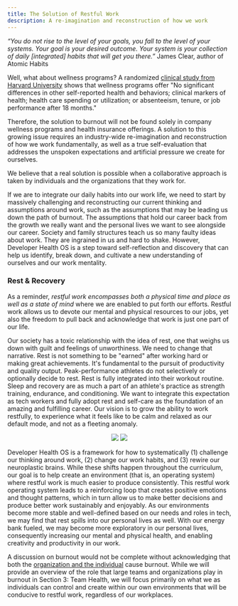 ```yaml
---
title: The Solution of Restful Work
description: A re-imagination and reconstruction of how we work
---
```


<em>“You do not rise to the level of your goals, you fall to the level of your systems. Your goal is your desired outcome. Your system is your collection of daily [integrated] habits that will get you there.”</em> James Clear, author of Atomic Habits

Well, what about wellness programs? A randomized [clinical study from Harvard University](https://jamanetwork.com/journals/jama/fullarticle/2730614) shows that wellness programs offer "No significant differences in other self-reported health and behaviors; clinical markers of health; health care spending or utilization; or absenteeism, tenure, or job performance after 18 months." 

Therefore, the solution to burnout will not be found solely in company wellness programs and health insurance offerings. A solution to this growing issue requires an industry-wide re-imagination and reconstruction of how we work fundamentally, as well as a true self-evaluation that addresses the unspoken expectations and artificial pressure we create for ourselves. 

We believe that a real solution is possible when a collaborative approach is taken by individuals and the organizations that they work for.

If we are to integrate our daily habits into our work life, we need to start by massively challenging and reconstructing our current thinking and assumptions around work, such as the assumptions that may be leading us down the path of burnout. The assumptions that hold our career back from the growth we really want and the personal lives we want to see alongside our career. Society and family structures teach us so many faulty ideas about work. They are ingrained in us and hard to shake. However, Developer Health OS is a step toward self-reflection and discovery that can help us identify, break down, and cultivate a new understanding of ourselves and our work mentality.

### Rest & Recovery

As a reminder, <em>restful work encompasses both a physical time and place as well as a state of mind</em> where we are enabled to put forth our efforts. Restful work allows us to devote our mental and physical resources to our jobs, yet also the freedom to pull back and acknowledge that work is just one part of our life. 

Our society has a toxic relationship with the idea of rest, one that weighs us down with guilt and feelings of unworthiness. We need to change that narrative. Rest is not something to be "earned" after working hard or making great achievements. It's fundamental to the pursuit of productivity and quality output. Peak-performance athletes do not selectively or optionally decide to rest. Rest is fully integrated into their workout routine. Sleep and recovery are as much a part of an athlete's practice as strength training, endurance, and conditioning. We want to integrate this expectation as tech workers and fully adopt rest and self-care as the foundation of an amazing and fulfilling career. Our vision is to grow the ability to work restfully, to experience what it feels like to be calm and relaxed as our default mode, and not as a fleeting anomaly.

<p align="center">
    <img class="dark:sl-hidden" src="https://basehub.earth/48fd3a0f/eKM80BCfBGxEaCYQnlCGu/1.png">
    <img class="light:sl-hidden" src="https://basehub.earth/48fd3a0f/rRw8aDa3xjRKDv21JzIUo/2.png">
</p>

Developer Health OS is a framework for how to systematically (1) challenge our thinking around work, (2) change our work habits, and (3) rewire our neuroplastic brains. While these shifts happen throughout the curriculum, our goal is to help create an environment (that is, an operating system) where restful work is much easier to produce consistently. This restful work operating system leads to a reinforcing loop that creates positive emotions and thought patterns, which in turn allow us to make better decisions and produce better work sustainably and enjoyably. As our environments become more stable and well-defined based on our needs and roles in tech, we may find that rest spills into our personal lives as well. With our energy bank fueled, we may become more exploratory in our personal lives, consequently increasing our mental and physical health, and enabling creativity and productivity in our work. 

A discussion on burnout would not be complete without acknowledging that both the [organization and the individual](https://ssir.org/articles/entry/burnout_from_an_organizational_perspective) cause burnout. While we will provide an overview of the role that large teams and organizations play in burnout in Section 3: Team Health, we will focus primarily on what we as individuals can control and create within our own environments that will be conducive to restful work, regardless of our workplaces.